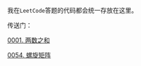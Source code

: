 我在`LeetCode`答题的代码都会统一存放在这里。

传送门：

[0001. 两数之和](https://github.com/FengHaiTongLuo/LeetCode4Swift/blob/main/1.%20Two%20Sum)

[0054. 螺旋矩阵](https://github.com/FengHaiTongLuo/LeetCode4Swift/blob/main/54.%20Spiral%20Matrix.swift)


